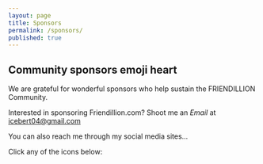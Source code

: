 ```yaml
---
layout: page
title: Sponsors
permalink: /sponsors/
published: true
---
```


## Community sponsors emoji heart

We are grateful for wonderful sponsors who help sustain the FRIENDILLION Community.

Interested in sponsoring Friendillion.com? 
Shoot me an _Email_ at [icebert04@gmail.com](mailto:icebert04@gmail.com)

You can also reach me through my social media sites...  

Click any of the icons below:
